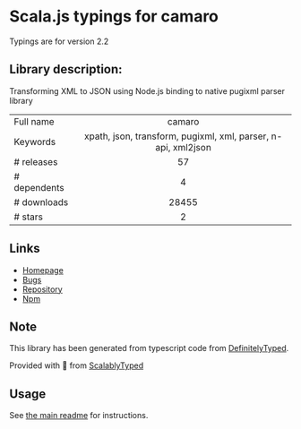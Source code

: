 
# Scala.js typings for camaro

Typings are for version 2.2

## Library description:
Transforming XML to JSON using Node.js binding to native pugixml parser library

|                    |                 |
| ------------------ | :-------------: |
| Full name          | camaro |
| Keywords           | xpath, json, transform, pugixml, xml, parser, n-api, xml2json |
| # releases         | 57 |
| # dependents       | 4 |
| # downloads        | 28455 |
| # stars            | 2 |

## Links
- [Homepage](https://github.com/tuananh/camaro)
- [Bugs](https://github.com/tuananh/camaro/issues)
- [Repository](https://github.com/tuananh/camaro)
- [Npm](https://www.npmjs.com/package/camaro)
    


## Note
This library has been generated from typescript code from [DefinitelyTyped](https://definitelytyped.org).

Provided with :purple_heart: from [ScalablyTyped](https://github.com/oyvindberg/ScalablyTyped)

## Usage
See [the main readme](../../readme.md) for instructions.


